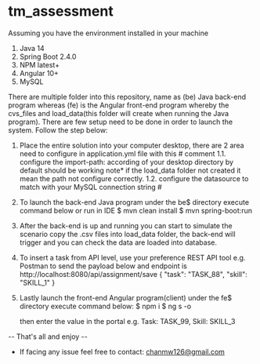 # tm_assessment

Assuming you have the environment installed in your machine
1. Java 14
2. Spring Boot 2.4.0
3. NPM latest+
4. Angular 10+
5. MySQL


There are multiple folder into this repository, name as (be) Java back-end program whereas (fe) is the Angular front-end program whereby the cvs_files and load_data(this folder will create when running the Java program). There are few setup need to be done in order to launch the system. Follow the step below:

1. Place the entire solution into your computer desktop, there are 2 area need to configure in application.yml file with this # comment
1.1. configure the import-path: according of your desktop directory by default should be working  note* if the load_data folder not created it mean the path not configure correctly.
1.2. configure the datasource to match with your MySQL connection string #

2. To launch the back-end Java program under the be$ directory execute command below or run in IDE
   $ mvn clean install
   $ mvn spring-boot:run

3. After the back-end is up and running you can start to simulate the scenario copy the .csv files into load_data folder, the back-end will trigger and you can check the data are loaded into database.

4. To insert a task from API level, use your preference REST API tool e.g. Postman to send the payload below and endpoint is http://localhost:8080/api/assignment/save
    {
        "task": "TASK_88",
        "skill": "SKILL_1"
    }

5. Lastly launch the front-end Angular program(client) under the fe$ directory execute command below:
   $ npm i
   $ ng s -o
   
   then enter the value in the portal e.g. Task: TASK_99, Skill: SKILL_3

-- That's all and enjoy -- 

* If facing any issue feel free to contact: chanmw126@gmail.com


